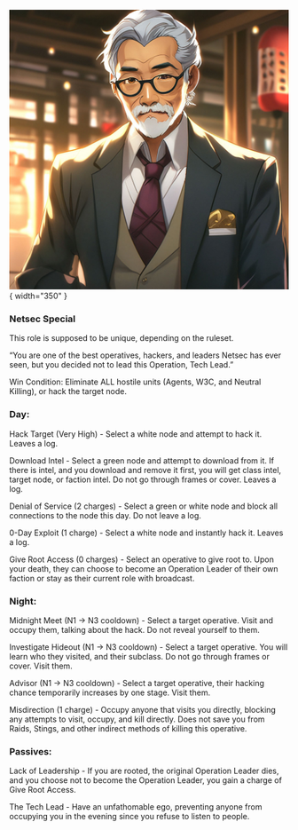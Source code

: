 ![techlead.png](Images/techlead.png){ width="350" }

### **Netsec Special**

This role is supposed to be unique, depending on the ruleset.

“You are one of the best operatives, hackers, and leaders Netsec has ever seen, but you decided not to lead this Operation, Tech Lead.”

Win Condition: Eliminate ALL hostile units (Agents, W3C, and Neutral Killing), or hack the target node.

### **Day:**

Hack Target (Very High) - Select a white node and attempt to hack it. Leaves a log.

Download Intel - Select a green node and attempt to download from it. If there is intel, and you download and remove it first, you will get class intel, target node, or faction intel. Do not go through frames or cover. Leaves a log.

Denial of Service (2 charges) - Select a green or white node and block all connections to the node this day. Do not leave a log.

0-Day Exploit (1 charge) - Select a white node and instantly hack it. Leaves a log.

Give Root Access (0 charges) - Select an operative to give root to. Upon your death, they can choose to become an Operation Leader of their own faction or stay as their current role with broadcast.

### **Night:**

Midnight Meet (N1 -> N3 cooldown) - Select a target operative. Visit and occupy them, talking about the hack. Do not reveal yourself to them.

Investigate Hideout (N1 -> N3 cooldown) - Select a target operative. You will learn who they visited, and their subclass. Do not go through frames or cover. Visit them.

Advisor (N1 -> N3 cooldown) - Select a target operative, their hacking chance temporarily increases by one stage. Visit them.

Misdirection (1 charge) - Occupy anyone that visits you directly, blocking any attempts to visit, occupy, and kill directly. Does not save you from Raids, Stings, and other indirect methods of killing this operative.

### **Passives:**

Lack of Leadership - If you are rooted, the original Operation Leader dies, and you choose not to become the Operation Leader, you gain a charge of Give Root Access.

The Tech Lead - Have an unfathomable ego, preventing anyone from occupying you in the evening since you refuse to listen to people.